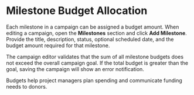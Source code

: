 # Milestone Budget Allocation

Each milestone in a campaign can be assigned a budget amount. When editing a campaign, open the **Milestones** section and click **Add Milestone**. Provide the title, description, status, optional scheduled date, and the budget amount required for that milestone.

The campaign editor validates that the sum of all milestone budgets does not exceed the overall campaign goal. If the total budget is greater than the goal, saving the campaign will show an error notification.

Budgets help project managers plan spending and communicate funding needs to donors.

